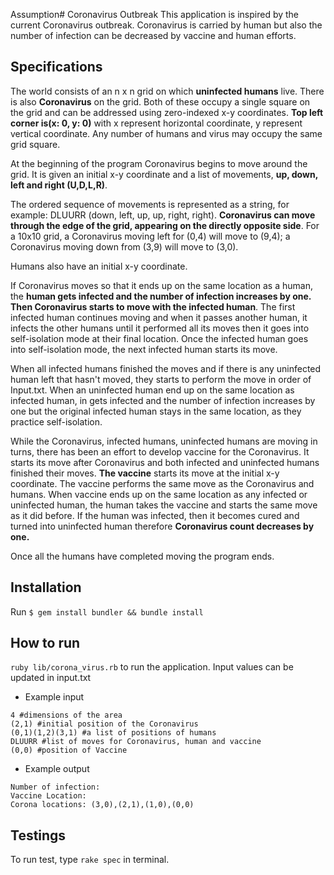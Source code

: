  Assumption# Coronavirus Outbreak
This application is inspired by the current Coronavirus outbreak. Coronavirus is carried by human but also the number of infection can be decreased by vaccine and human efforts.

## Specifications
The world consists of an ​n​ x​ n​ grid on which ​**uninfected humans** live. There is also **Coronavirus** on the grid. Both of these occupy a single square on the grid and can be addressed using zero-indexed x-y coordinates. **Top left corner is ​(x: 0, y: 0)​** with x represent horizontal coordinate, y represent vertical coordinate. Any number of humans and virus may occupy the same grid square.  

At the beginning of the program Coronavirus begins to move around the grid. It is given an initial x-y coordinate and a list of movements, **up, down, left and right (​U​,​D​,​L​,​R​)**. 

The ordered sequence of movements is represented as a string, for example: ​DLUURR (down, left, up, up, right, right). **Coronavirus can move through the edge of the grid, appearing on the directly opposite side**. For a 10x10 grid, a Coronavirus moving left for (0,4) will move to (9,4); a Coronavirus moving down from (3,9) will move to (3,0). 

Humans also have an initial x-y coordinate. 

If Coronavirus moves so that it ends up on the same location as a  human, the **human gets infected and the number of infection increases by one. Then Coronavirus starts to move with the infected human**. The first infected human continues moving and when it passes another human, it infects the other humans until it performed all its moves then it goes into self-isolation mode at their final location. Once the infected human goes into self-isolation mode, the next infected human starts its move.

When all infected humans finished the moves and if there is any uninfected human left that hasn't moved, they starts to perform the move in order of Input.txt. When an uninfected human end up on the same location as infected human, in gets infected and the number of infection increases by one but the original infected human stays in the same location, as they practice self-isolation. 

While the Coronavirus, infected humans, uninfected humans are moving in turns, there has been an effort to develop vaccine for the Coronavirus. It starts its move after Coronavirus and both infected and uninfected humans finished their moves. **The vaccine** starts its move at the initial x-y coordinate. The vaccine performs the same move as the Coronavirus and humans. When vaccine ends up on the same location as any infected or uninfected human, the human takes the vaccine and starts the same move as it did before. If the human was infected, then it becomes cured and turned into uninfected human therefore **Coronavirus count decreases by one.** 

Once all the humans have completed moving the program ends.

## Installation
Run `$ gem install bundler && bundle install`

## How to run
`ruby lib/corona_virus.rb` to run the application.
Input values can be updated in input.txt

- Example input
```
4 #dimensions of the area
(2,1) #initial position of the Coronavirus
(0,1)(1,2)(3,1) #a list of positions of humans
DLUURR #list of moves for Coronavirus, human and vaccine
(0,0) #position of Vaccine
```
- Example output
```
Number of infection:
Vaccine Location: 
Corona locations: (3,0),(2,1),(1,0),(0,0)
```
## Testings
To run test, type `rake spec` in terminal.